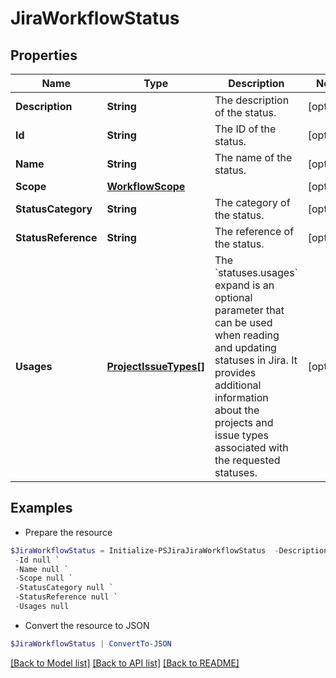 # JiraWorkflowStatus
## Properties

Name | Type | Description | Notes
------------ | ------------- | ------------- | -------------
**Description** | **String** | The description of the status. | [optional] 
**Id** | **String** | The ID of the status. | [optional] 
**Name** | **String** | The name of the status. | [optional] 
**Scope** | [**WorkflowScope**](WorkflowScope.md) |  | [optional] 
**StatusCategory** | **String** | The category of the status. | [optional] 
**StatusReference** | **String** | The reference of the status. | [optional] 
**Usages** | [**ProjectIssueTypes[]**](ProjectIssueTypes.md) | The &#x60;statuses.usages&#x60; expand is an optional parameter that can be used when reading and updating statuses in Jira. It provides additional information about the projects and issue types associated with the requested statuses. | [optional] 

## Examples

- Prepare the resource
```powershell
$JiraWorkflowStatus = Initialize-PSJiraJiraWorkflowStatus  -Description null `
 -Id null `
 -Name null `
 -Scope null `
 -StatusCategory null `
 -StatusReference null `
 -Usages null
```

- Convert the resource to JSON
```powershell
$JiraWorkflowStatus | ConvertTo-JSON
```

[[Back to Model list]](../README.md#documentation-for-models) [[Back to API list]](../README.md#documentation-for-api-endpoints) [[Back to README]](../README.md)

